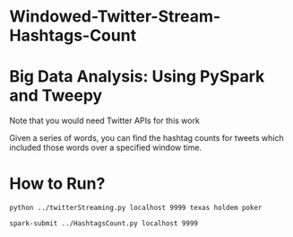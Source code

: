 # Windowed-Twitter-Stream-Hashtags-Count
# Big Data Analysis: Using PySpark and Tweepy

 Note that you would need Twitter APIs for this work

 Given a series of words, you can find the hashtag counts for tweets which included those words over a specified window time.

 # How to Run?
 `python ../twitterStreaming.py localhost 9999 texas holdem poker`
 
 `spark-submit ../HashtagsCount.py localhost 9999`
